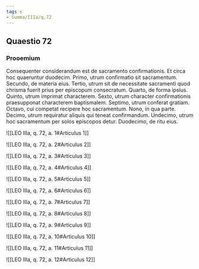 ```yaml
---
tags : 
- Summa/IIIa/q.72
---
```


## Quaestio 72

### Prooemium

Consequenter considerandum est de sacramento confirmationis. Et circa hoc quaeruntur duodecim. Primo, utrum confirmatio sit sacramentum. Secundo, de materia eius. Tertio, utrum sit de necessitate sacramenti quod chrisma fuerit prius per episcopum consecratum. Quarto, de forma ipsius. Quinto, utrum imprimat characterem. Sexto, utrum character confirmationis praesupponat characterem baptismalem. Septimo, utrum conferat gratiam. Octavo, cui competat recipere hoc sacramentum. Nono, in qua parte. Decimo, utrum requiratur aliquis qui teneat confirmandum. Undecimo, utrum hoc sacramentum per solos episcopos detur. Duodecimo, de ritu eius.

![[LEO IIIa, q. 72, a. 1#Articulus 1]]

![[LEO IIIa, q. 72, a. 2#Articulus 2]]

![[LEO IIIa, q. 72, a. 3#Articulus 3]]

![[LEO IIIa, q. 72, a. 4#Articulus 4]]

![[LEO IIIa, q. 72, a. 5#Articulus 5]]

![[LEO IIIa, q. 72, a. 6#Articulus 6]]

![[LEO IIIa, q. 72, a. 7#Articulus 7]]

![[LEO IIIa, q. 72, a. 8#Articulus 8]]

![[LEO IIIa, q. 72, a. 9#Articulus 9]]

![[LEO IIIa, q. 72, a. 10#Articulus 10]]

![[LEO IIIa, q. 72, a. 11#Articulus 11]]

![[LEO IIIa, q. 72, a. 12#Articulus 12]]

